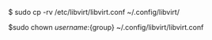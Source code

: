 $ sudo cp -rv /etc/libvirt/libvirt.conf ~/.config/libvirt/ 

$sudo chown ${username}:${group} ~/.config/libvirt/libvirt.conf